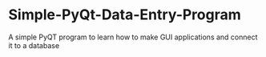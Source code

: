 # Simple-PyQt-Data-Entry-Program
A simple PyQT program to learn how to make GUI applications and connect it to a database
